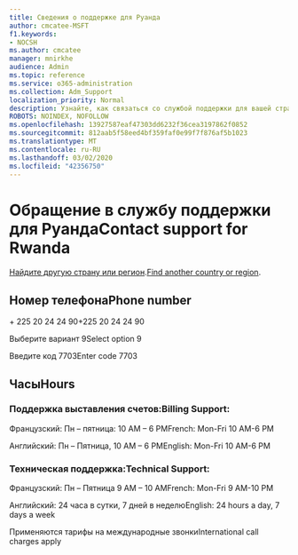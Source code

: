 ```yaml
---
title: Сведения о поддержке для Руанда
author: cmcatee-MSFT
f1.keywords:
- NOCSH
ms.author: cmcatee
manager: mnirkhe
audience: Admin
ms.topic: reference
ms.service: o365-administration
ms.collection: Adm_Support
localization_priority: Normal
description: Узнайте, как связаться со службой поддержки для вашей страны или региона.
ROBOTS: NOINDEX, NOFOLLOW
ms.openlocfilehash: 13927587eaf47303dd6232f36cea3197862f0852
ms.sourcegitcommit: 812aab5f58eed4bf359faf0e99f7f876af5b1023
ms.translationtype: MT
ms.contentlocale: ru-RU
ms.lasthandoff: 03/02/2020
ms.locfileid: "42356750"
---
```

# <a name="contact-support-for-rwanda"></a><span data-ttu-id="18f6c-103">Обращение в службу поддержки для Руанда</span><span class="sxs-lookup"><span data-stu-id="18f6c-103">Contact support for Rwanda</span></span>

<span data-ttu-id="18f6c-104">[Найдите другую страну или регион](../contact-support-for-business-products.md).</span><span class="sxs-lookup"><span data-stu-id="18f6c-104">[Find another country or region](../contact-support-for-business-products.md).</span></span>

## <a name="phone-number"></a><span data-ttu-id="18f6c-105">Номер телефона</span><span class="sxs-lookup"><span data-stu-id="18f6c-105">Phone number</span></span>
<span data-ttu-id="18f6c-106">+ 225 20 24 24 90</span><span class="sxs-lookup"><span data-stu-id="18f6c-106">+225 20 24 24 90</span></span>

<span data-ttu-id="18f6c-107">Выберите вариант 9</span><span class="sxs-lookup"><span data-stu-id="18f6c-107">Select option 9</span></span>

<span data-ttu-id="18f6c-108">Введите код 7703</span><span class="sxs-lookup"><span data-stu-id="18f6c-108">Enter code 7703</span></span>

## <a name="hours"></a><span data-ttu-id="18f6c-109">Часы</span><span class="sxs-lookup"><span data-stu-id="18f6c-109">Hours</span></span>
### <a name="billing-support"></a><span data-ttu-id="18f6c-110">Поддержка выставления счетов:</span><span class="sxs-lookup"><span data-stu-id="18f6c-110">Billing Support:</span></span>

<span data-ttu-id="18f6c-111">Французский: Пн – пятница: 10 AM – 6 PM</span><span class="sxs-lookup"><span data-stu-id="18f6c-111">French: Mon-Fri 10 AM-6 PM</span></span>

<span data-ttu-id="18f6c-112">Английский: Пн – Пятница, 10 AM – 6 PM</span><span class="sxs-lookup"><span data-stu-id="18f6c-112">English: Mon-Fri 10 AM-6 PM</span></span>

### <a name="technical-support"></a><span data-ttu-id="18f6c-113">Техническая поддержка:</span><span class="sxs-lookup"><span data-stu-id="18f6c-113">Technical Support:</span></span>

<span data-ttu-id="18f6c-114">Французский: Пн – Пятница 9 AM – 10 AM</span><span class="sxs-lookup"><span data-stu-id="18f6c-114">French: Mon-Fri 9 AM-10 PM</span></span>

<span data-ttu-id="18f6c-115">Английский: 24 часа в сутки, 7 дней в неделю</span><span class="sxs-lookup"><span data-stu-id="18f6c-115">English: 24 hours a day, 7 days a week</span></span>

<span data-ttu-id="18f6c-116">Применяются тарифы на международные звонки</span><span class="sxs-lookup"><span data-stu-id="18f6c-116">International call charges apply</span></span>
